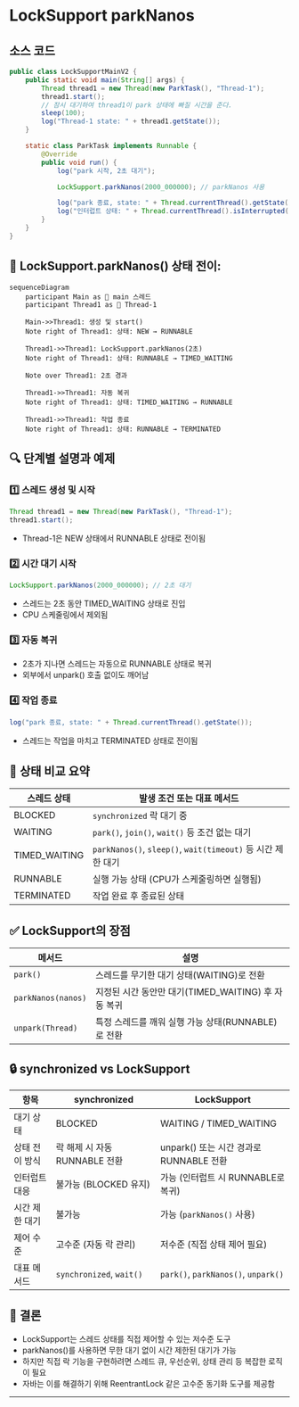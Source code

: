 # LockSupport parkNanos

## 소스 코드
```java
public class LockSupportMainV2 {
    public static void main(String[] args) {
        Thread thread1 = new Thread(new ParkTask(), "Thread-1");
        thread1.start();
        // 잠시 대기하여 thread1이 park 상태에 빠질 시간을 준다.
        sleep(100);
        log("Thread-1 state: " + thread1.getState());
    }

    static class ParkTask implements Runnable {
        @Override
        public void run() {
            log("park 시작, 2초 대기");

            LockSupport.parkNanos(2000_000000); // parkNanos 사용

            log("park 종료, state: " + Thread.currentThread().getState());
            log("인터럽트 상태: " + Thread.currentThread().isInterrupted());
        }
    }
}
```

## 🧵 LockSupport.parkNanos() 상태 전이:
```mermaid
sequenceDiagram
    participant Main as 🧵 main 스레드
    participant Thread1 as 🧵 Thread-1

    Main->>Thread1: 생성 및 start()
    Note right of Thread1: 상태: NEW → RUNNABLE

    Thread1->>Thread1: LockSupport.parkNanos(2초)
    Note right of Thread1: 상태: RUNNABLE → TIMED_WAITING

    Note over Thread1: 2초 경과

    Thread1->>Thread1: 자동 복귀
    Note right of Thread1: 상태: TIMED_WAITING → RUNNABLE

    Thread1->>Thread1: 작업 종료
    Note right of Thread1: 상태: RUNNABLE → TERMINATED
```


## 🔍 단계별 설명과 예제
### 1️⃣ 스레드 생성 및 시작
```java
Thread thread1 = new Thread(new ParkTask(), "Thread-1");
thread1.start();
```
- Thread-1은 NEW 상태에서 RUNNABLE 상태로 전이됨

### 2️⃣ 시간 대기 시작
```java
LockSupport.parkNanos(2000_000000); // 2초 대기
```
- 스레드는 2초 동안 TIMED_WAITING 상태로 진입
- CPU 스케줄링에서 제외됨

### 3️⃣ 자동 복귀
- 2초가 지나면 스레드는 자동으로 RUNNABLE 상태로 복귀
- 외부에서 unpark() 호출 없이도 깨어남

### 4️⃣ 작업 종료
```java
log("park 종료, state: " + Thread.currentThread().getState());
```
- 스레드는 작업을 마치고 TERMINATED 상태로 전이됨

## 📌 상태 비교 요약

| 스레드 상태       | 발생 조건 또는 대표 메서드                          |
|------------------|----------------------------------------------------|
| BLOCKED          | `synchronized` 락 대기 중                           |
| WAITING          | `park()`, `join()`, `wait()` 등 조건 없는 대기       |
| TIMED_WAITING    | `parkNanos()`, `sleep()`, `wait(timeout)` 등 시간 제한 대기 |
| RUNNABLE         | 실행 가능 상태 (CPU가 스케줄링하면 실행됨)          |
| TERMINATED       | 작업 완료 후 종료된 상태                            |


## ✅ LockSupport의 장점

| 메서드                | 설명                                           |
|-----------------------|------------------------------------------------|
| `park()`                | 스레드를 무기한 대기 상태(WAITING)로 전환       |
| `parkNanos(nanos)`      | 지정된 시간 동안만 대기(TIMED_WAITING) 후 자동 복귀 |
| `unpark(Thread)`        | 특정 스레드를 깨워 실행 가능 상태(RUNNABLE)로 전환 |


## 🔒 synchronized vs LockSupport

| 항목               | synchronized                          | LockSupport                                 |
|--------------------|----------------------------------------|----------------------------------------------|
| 대기 상태           | BLOCKED                                | WAITING / TIMED_WAITING                      |
| 상태 전이 방식       | 락 해제 시 자동 RUNNABLE 전환           | unpark() 또는 시간 경과로 RUNNABLE 전환       |
| 인터럽트 대응       | 불가능 (BLOCKED 유지)                   | 가능 (인터럽트 시 RUNNABLE로 복귀)           |
| 시간 제한 대기       | 불가능                                  | 가능 (`parkNanos()` 사용)                    |
| 제어 수준           | 고수준 (자동 락 관리)                   | 저수준 (직접 상태 제어 필요)                 |
| 대표 메서드         | `synchronized`, `wait()`                | `park()`, `parkNanos()`, `unpark()`          |


## 🧠 결론
- LockSupport는 스레드 상태를 직접 제어할 수 있는 저수준 도구
- parkNanos()를 사용하면 무한 대기 없이 시간 제한된 대기가 가능
- 하지만 직접 락 기능을 구현하려면 스레드 큐, 우선순위, 상태 관리 등 복잡한 로직이 필요
- 자바는 이를 해결하기 위해 ReentrantLock 같은 고수준 동기화 도구를 제공함

---

